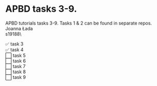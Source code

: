 # APBD tasks 3-9.
APBD tutorials tasks 3-9. Tasks 1 &amp; 2 can be found in separate repos. \
Joanna Łada\
s19188\


:white_check_mark: task 3\
:white_check_mark: task 4\
:white_large_square: task 5\
:white_large_square: task 6\
:white_large_square: task 7\
:white_large_square: task 8\
:white_large_square: task 9
